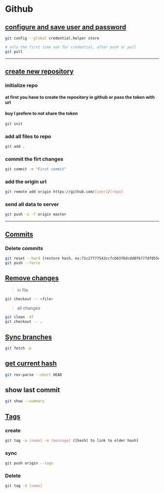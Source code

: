 # Github

## <ins>configure and save **user** and **password**
```sh
git config --global credential.helper store

# only the first time ask for credential, after push or pull
git pull
```
---
## <ins>create new repository</ins>
### initialize repo
#### at first you have to create the repository in github or pass the token with url
#### buy I prefere to not share the token
```sh
git init
```
### add all files to repo
```sh
git add .
```
### commit the firt changes
```sh
git commit -m "First commit"
```
### add the origin url
```sh
git remote add origin https://github.com/[user]/[repo]
```
### send all data to server
```sh
git push -u -f origin master
```
---


## <ins>Commits</ins>
### Delete  commits
```sh
git reset --hard [restore hash. ex:71c27777543ccfcb0376dcdd8f6777df055ef479]
git push --force
```

## <ins>Remove changes</ins>
> in file
```sh
git checkout -- <file>
```
> all changes
```sh
git clean -df
git checkout -- .
```

## <ins>Sync branches</ins>
```sh
git fetch -p
```

## <ins>get current hash</ins>
```sh
git rev-parse --short HEAD
```

## show last commit
```sh
git show --summary
```

## <ins>Tags</ins>
### create
```sh
git tag -a [name] -m [message] ([hash] to link to older hash)
```

### sync
```sh
git push origin --tags
```

### Delete
```sh
git tag -d [name]
```
